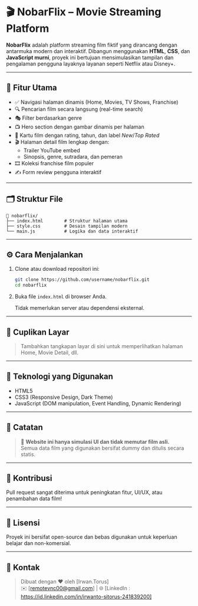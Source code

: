 # 🎬 NobarFlix – Movie Streaming Platform

**NobarFlix** adalah platform streaming film fiktif yang dirancang dengan antarmuka modern dan interaktif. Dibangun menggunakan **HTML**, **CSS**, dan **JavaScript murni**, proyek ini bertujuan mensimulasikan tampilan dan pengalaman pengguna layaknya layanan seperti Netflix atau Disney+.

---

## 🌟 Fitur Utama

- ✅ Navigasi halaman dinamis (Home, Movies, TV Shows, Franchise)
- 🔍 Pencarian film secara langsung (real-time search)
- 🎭 Filter berdasarkan genre
- 📺 Hero section dengan gambar dinamis per halaman
- 🧾 Kartu film dengan rating, tahun, dan label *New*/*Top Rated*
- 🎬 Halaman detail film lengkap dengan:
  - Trailer YouTube embed
  - Sinopsis, genre, sutradara, dan pemeran
- 🎞️ Koleksi franchise film populer
- ✍️ Form review pengguna interaktif

---

## 🗂️ Struktur File

```
📁 nobarflix/
├── index.html        # Struktur halaman utama
├── style.css         # Desain tampilan modern
└── main.js           # Logika dan data interaktif
```

---

## ⚙️ Cara Menjalankan

1. Clone atau download repositori ini:
   ```bash
   git clone https://github.com/username/nobarflix.git
   cd nobarflix
   ```

2. Buka file `index.html` di browser Anda.

   Tidak memerlukan server atau dependensi eksternal.

---

## 📸 Cuplikan Layar

> Tambahkan tangkapan layar di sini untuk memperlihatkan halaman Home, Movie Detail, dll.

---

## 🧠 Teknologi yang Digunakan

- HTML5
- CSS3 (Responsive Design, Dark Theme)
- JavaScript (DOM manipulation, Event Handling, Dynamic Rendering)

---

## 🚫 Catatan

> 🎥 **Website ini hanya simulasi UI dan tidak memutar film asli.**  
> Semua data film yang digunakan bersifat dummy dan ditulis secara statis.

---

## 🙌 Kontribusi

Pull request sangat diterima untuk peningkatan fitur, UI/UX, atau penambahan data film!

---

## 📄 Lisensi

Proyek ini bersifat open-source dan bebas digunakan untuk keperluan belajar dan non-komersial.

---

## 🔗 Kontak

> Dibuat dengan ❤️ oleh [Irwan.Torus]  
> ✉️ [remotevnc00@gmail.com] | 🌐 [LinkedIn : https://id.linkedin.com/in/irwanto-sitorus-241839200]
